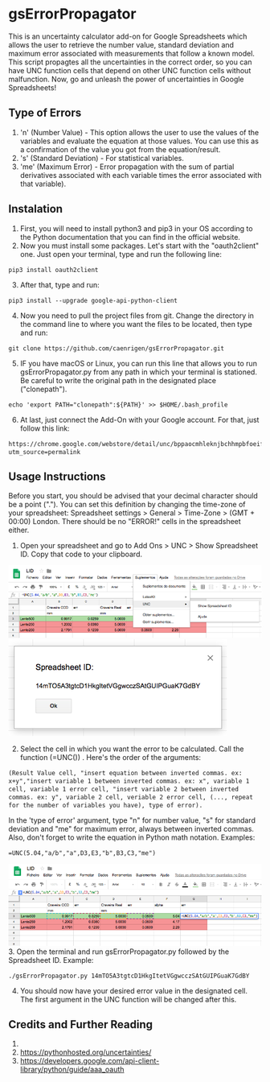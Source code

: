 # gsErrorPropagator
This is an uncertainty calculator add-on for Google Spreadsheets which allows the user to retrieve the number value, standard deviation and maximum error associated with measurements that follow a known model. This script propagtes all the uncertainties in the correct order, so you can have UNC function cells that depend on other UNC function cells without malfunction. Now, go and unleash the power of uncertainties in Google Spreadsheets!

## Type of Errors
1. 'n' (Number Value) - This option allows the user to use the values of the variables and evaluate the equation at those values. You can use this as a confirmation of the value you got from the equation/result.
2. 's' (Standard Deviation) - For statistical variables.
3. 'me' (Maximum Error) - Error propagation with the sum of partial derivatives associated with each variable times the error associated with that variable).

## Instalation
1. First, you will need to install python3 and pip3 in your OS according to the Python documentation that you can find in the official website.
2. Now you must install some packages. Let's start with the "oauth2client" one. Just open your terminal, type and run the following line:
```
pip3 install oauth2client
```
3. After that, type and run:
```
pip3 install --upgrade google-api-python-client
```
4. Now you need to pull the project files from git. Change the directory in the command line to where you want the files to be located, then type and run:
```
git clone https://github.com/caenrigen/gsErrorPropagator.git
```
5. IF you have macOS or Linux, you can run this line that allows you to run gsErrorPropagator.py from any path in which your terminal is stationed. Be careful to write the original path in the designated place ("clonepath").
```
echo 'export PATH="clonepath":${PATH}' >> $HOME/.bash_profile
```
6. At last, just connect the Add-On with your Google account. For that, just follow this link:
```
https://chrome.google.com/webstore/detail/unc/bppaocmhleknjbchhmpbfoeifgbplpcn?utm_source=permalink
```
## Usage Instructions
Before you start, you should be advised that your decimal character should be a point ("."). You can set this definition by changing the time-zone of your spreadsheet: Spreadsheet settings > General > Time-Zone > (GMT + 00:00) London. There should be no "ERROR!" cells in the spreadsheet either.
1. Open your spreadsheet and go to Add Ons > UNC > Show Spreadsheet ID. Copy that code to your clipboard.


![Screenshot](Images/idcall.png)
![Screenshot](Images/id.png)

2. Select the cell in which you want the error to be calculated. Call the function (=UNC()) . Here's the order of the arguments:
```
(Result Value cell, "insert equation between inverted commas. ex: x+y","insert variable 1 between inverted commas. ex: x", variable 1 cell, variable 1 error cell, "insert variable 2 between inverted commas. ex: y", variable 2 cell, veriable 2 error cell, (..., repeat for the number of variables you have), type of error).
```
In the 'type of error' argument, type "n" for number value, "s" for standard deviation and "me" for maximum error, always between inverted commas. Also, don't forget to write the equation in Python math notation. Examples:
```
=UNC(5.04,"a/b","a",D3,E3,"b",B3,C3,"me")
```
![Screenshot](Images/example1.png)
3. Open the terminal and run gsErrorPropagator.py followed by the Spreadsheet ID. Example:
```
./gsErrorPropagator.py 14mTO5A3tgtcD1HkgItetVGgwcczSAtGUIPGuaK7GdBY
```
4. You should now have your desired error value in the designated cell. The first argument in the UNC function will be changed after this.

## Credits and Further Reading
1. 
2. https://pythonhosted.org/uncertainties/
3. https://developers.google.com/api-client-library/python/guide/aaa_oauth

